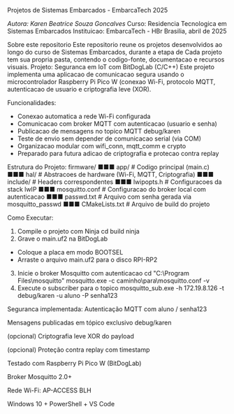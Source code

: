 Projetos de Sistemas Embarcados - EmbarcaTech 2025

*Autora: Karen Beatrice Souza Goncalves*
Curso: Residencia Tecnologica em Sistemas Embarcados
Instituicao: EmbarcaTech - HBr
Brasilia, abril de 2025

Sobre este repositorio
Este repositorio reune os projetos desenvolvidos ao longo do curso de Sistemas Embarcados, durante a etapa de Cada projeto tem sua propria pasta, contendo o codigo-fonte, documentacao e recursos visuais.
Projeto: Seguranca em IoT com BitDogLab (C/C++)
Este projeto implementa uma aplicacao de comunicacao segura usando o microcontrolador Raspberry Pi Pico W (conexao Wi-Fi, protocolo MQTT, autenticacao de usuario e criptografia leve (XOR).

Funcionalidades:
- Conexao automatica a rede Wi-Fi configurada
- Comunicacao com broker MQTT com autenticacao (usuario e senha)
- Publicacao de mensagens no topico MQTT debug/karen
- Teste de envio sem depender de comunicacao serial (via COM)
- Organizacao modular com wifi_conn, mqtt_comm e crypto
- Preparado para futura adicao de criptografia e protecao contra replay

Estrutura do Projeto:
firmware/
■■■ app/ # Codigo principal (main.c)
■■■ hal/ # Abstracoes de hardware (Wi-Fi, MQTT, Criptografia)
■■■ include/ # Headers correspondentes
■■■ lwipopts.h # Configuracoes da stack lwIP
■■■ mosquitto.conf # Configuracao do broker local com autenticacao
■■■ passwd.txt # Arquivo com senha gerada via mosquitto_passwd
■■■ CMakeLists.txt # Arquivo de build do projeto

Como Executar:
1. Compile o projeto com Ninja
 cd build
 ninja
2. Grave o main.uf2 na BitDogLab
 - Coloque a placa em modo BOOTSEL
 - Arraste o arquivo main.uf2 para o disco RPI-RP2
3. Inicie o broker Mosquitto com autenticacao
 cd "C:\Program Files\mosquitto"
 mosquitto.exe -c caminho\para\mosquitto.conf -v
4. Execute o subscriber para o topico
 mosquitto_sub.exe -h 172.19.8.126 -t debug/karen -u aluno -P senha123

Seguranca implementada:
 Autenticação MQTT com aluno / senha123

 Mensagens publicadas em tópico exclusivo debug/karen

(opcional) Criptografia leve XOR do payload

(opcional) Proteção contra replay com timestamp

Testado com
Raspberry Pi Pico W (BitDogLab)

Broker Mosquitto 2.0+

Rede Wi-Fi: AP-ACCESS BLH

Windows 10 + PowerShell + VS Code





